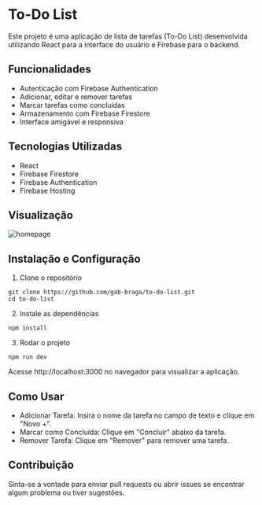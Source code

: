 # To-Do List
Este projeto é uma aplicação de lista de tarefas (To-Do List) desenvolvida utilizando React para a interface do usuário e Firebase para o backend.

## Funcionalidades
* Autenticação com Firebase Authentication
* Adicionar, editar e remover tarefas
* Marcar tarefas como concluídas
* Armazenamento com Firebase Firestore
* Interface amigável e responsiva

## Tecnologias Utilizadas
* React
* Firebase Firestore
* Firebase Authentication
* Firebase Hosting

## Visualização
![homepage](https://github.com/user-attachments/assets/03aaf8c0-5498-4fa4-8cf6-b3174787266e)

## Instalação e Configuração
1. Clone o repositório
```
git clone https://github.com/gab-braga/to-do-list.git
cd to-do-list
```
2. Instale as dependências
```
npm install
```
3. Rodar o projeto
```
npm run dev
```
Acesse http://localhost:3000 no navegador para visualizar a aplicação.

## Como Usar
* Adicionar Tarefa: Insira o nome da tarefa no campo de texto e clique em "Novo +".
* Marcar como Concluída: Clique em "Concluir" abaixo da tarefa.
* Remover Tarefa: Clique em "Remover" para remover uma tarefa.

## Contribuição
Sinta-se à vontade para enviar pull requests ou abrir issues se encontrar algum problema ou tiver sugestões.
